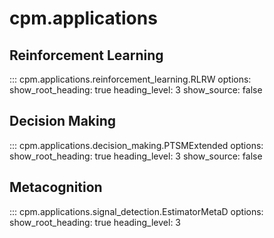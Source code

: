 # cpm.applications

## Reinforcement Learning

::: cpm.applications.reinforcement_learning.RLRW
    options:
        show_root_heading: true
        heading_level: 3
        show_source: false

## Decision Making

::: cpm.applications.decision_making.PTSMExtended
    options:
        show_root_heading: true
        heading_level: 3
        show_source: false

## Metacognition

::: cpm.applications.signal_detection.EstimatorMetaD
    options:
        show_root_heading: true
        heading_level: 3
